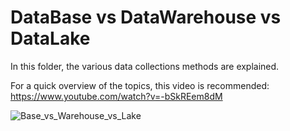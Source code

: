 # DataBase vs DataWarehouse vs DataLake

In this folder, the various data collections methods are explained.

For a quick overview of the topics, this video is recommended: https://www.youtube.com/watch?v=-bSkREem8dM

![Base_vs_Warehouse_vs_Lake](https://github.com/health-io/2023-6a/assets/101985205/a4ab5e0a-5063-4f03-a890-acfaca35fd39)
